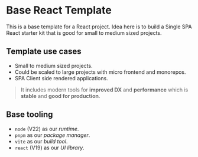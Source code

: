 # Base React Template

This is a base template for a React project.
Idea here is to build a Single SPA React starter kit that is good for small to medium sized projects.

## Template use cases

- Small to medium sized projects.
- Could be scaled to large projects with micro frontend and monorepos.
- SPA Client side rendered applications.

> It includes modern tools for **improved DX** and **performance** which is **stable** and **good for production**.

## Base tooling

- `node` (V22) as our _runtime_.
- `pnpm` as our _package manager_.
- `vite` as our _build tool_.
- `react` (V19) as our _UI library_.
